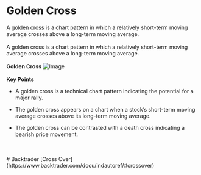# Golden Cross 
A [golden cross](https://www.investopedia.com/terms/g/goldencross.asp) is a chart pattern in which a relatively short-term moving average crosses above a long-term moving average. 
<br>
<br>
A golden cross is a chart pattern in which a relatively short-term moving average crosses above a long-term moving average. 
<br>
<br>
**Golden Cross**
![Image](https://i.imgur.com/ZyyBlDZ.png)
<br>
<br>
**Key Points**
- A golden cross is a technical chart pattern indicating the potential for a major rally.

- The golden cross appears on a chart when a stock’s short-term moving average crosses above its long-term moving average.

- The golden cross can be contrasted with a death cross indicating a bearish price movement.
<br>
<br>
# Backtrader 
[Cross Over](https://www.backtrader.com/docu/indautoref/#crossover)